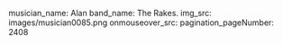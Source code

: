 musician_name: Alan
band_name: The Rakes.
img_src: images/musician0085.png
onmouseover_src: 
pagination_pageNumber: 2408
